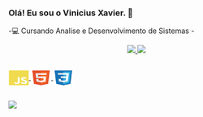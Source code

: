 ### Olá! Eu sou o Vinicius Xavier. 👋

-💻 Cursando Analise e Desenvolvimento de Sistemas
-<div align="center">
  <a href="https://github.com/vinixavier">
  <img height="180em" src="https://github-readme-stats.vercel.app/api?username=vinixavier&show_icons=true&theme=dark&include_all_commits=true&count_private=true"/>
  <img height="180em" src="https://github-readme-stats.vercel.app/api/top-langs/?username=vinixavier&layout=compact&langs_count=7&theme=dark"/>
</div> 
<div style="display: inline_block"><br>
 <img align="center" alt="Rafa-Js" height="30" width="40" src="https://raw.githubusercontent.com/devicons/devicon/master/icons/javascript/javascript-plain.svg">
  <img align="center" alt="Rafa-HTML" height="30" width="40" src="https://raw.githubusercontent.com/devicons/devicon/master/icons/html5/html5-original.svg">
  <img align="center" alt="Rafa-CSS" height="30" width="40" src="https://raw.githubusercontent.com/devicons/devicon/master/icons/css3/css3-original.svg"> 
  </div>
  
  ##
  
  <div> 
  <a href="https://www.instagram.com/vinicius_xavier10/" target="_blank"><img src="https://img.shields.io/badge/-Instagram-%23E4405F?style=for-the-badge&logo=instagram&logoColor=white" target="_blank"></a>
 
 
</div>
<!--
**vinixavier/vinixavier** is a ✨ _special_ ✨ repository because its `README.md` (this file) appears on your GitHub profile.


